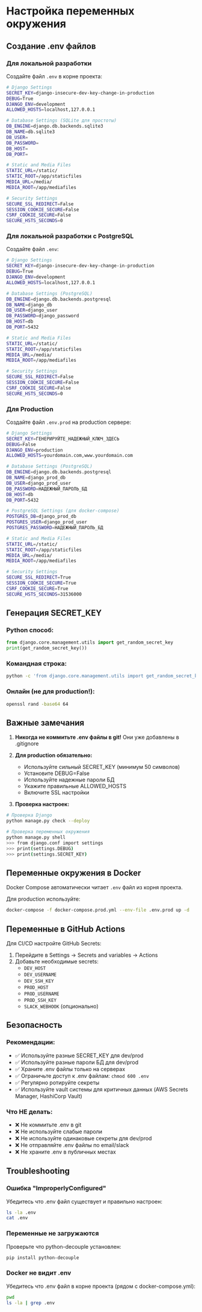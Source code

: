 # Настройка переменных окружения

## Создание .env файлов

### Для локальной разработки

Создайте файл `.env` в корне проекта:

```bash
# Django Settings
SECRET_KEY=django-insecure-dev-key-change-in-production
DEBUG=True
DJANGO_ENV=development
ALLOWED_HOSTS=localhost,127.0.0.1

# Database Settings (SQLite для простоты)
DB_ENGINE=django.db.backends.sqlite3
DB_NAME=db.sqlite3
DB_USER=
DB_PASSWORD=
DB_HOST=
DB_PORT=

# Static and Media Files
STATIC_URL=/static/
STATIC_ROOT=/app/staticfiles
MEDIA_URL=/media/
MEDIA_ROOT=/app/mediafiles

# Security Settings
SECURE_SSL_REDIRECT=False
SESSION_COOKIE_SECURE=False
CSRF_COOKIE_SECURE=False
SECURE_HSTS_SECONDS=0
```

### Для локальной разработки с PostgreSQL

Создайте файл `.env`:

```bash
# Django Settings
SECRET_KEY=django-insecure-dev-key-change-in-production
DEBUG=True
DJANGO_ENV=development
ALLOWED_HOSTS=localhost,127.0.0.1

# Database Settings (PostgreSQL)
DB_ENGINE=django.db.backends.postgresql
DB_NAME=django_db
DB_USER=django_user
DB_PASSWORD=django_password
DB_HOST=db
DB_PORT=5432

# Static and Media Files
STATIC_URL=/static/
STATIC_ROOT=/app/staticfiles
MEDIA_URL=/media/
MEDIA_ROOT=/app/mediafiles

# Security Settings
SECURE_SSL_REDIRECT=False
SESSION_COOKIE_SECURE=False
CSRF_COOKIE_SECURE=False
SECURE_HSTS_SECONDS=0
```

### Для Production

Создайте файл `.env.prod` на production сервере:

```bash
# Django Settings
SECRET_KEY=ГЕНЕРИРУЙТЕ_НАДЕЖНЫЙ_КЛЮЧ_ЗДЕСЬ
DEBUG=False
DJANGO_ENV=production
ALLOWED_HOSTS=yourdomain.com,www.yourdomain.com

# Database Settings (PostgreSQL)
DB_ENGINE=django.db.backends.postgresql
DB_NAME=django_prod_db
DB_USER=django_prod_user
DB_PASSWORD=НАДЕЖНЫЙ_ПАРОЛЬ_БД
DB_HOST=db
DB_PORT=5432

# PostgreSQL Settings (для docker-compose)
POSTGRES_DB=django_prod_db
POSTGRES_USER=django_prod_user
POSTGRES_PASSWORD=НАДЕЖНЫЙ_ПАРОЛЬ_БД

# Static and Media Files
STATIC_URL=/static/
STATIC_ROOT=/app/staticfiles
MEDIA_URL=/media/
MEDIA_ROOT=/app/mediafiles

# Security Settings
SECURE_SSL_REDIRECT=True
SESSION_COOKIE_SECURE=True
CSRF_COOKIE_SECURE=True
SECURE_HSTS_SECONDS=31536000
```

## Генерация SECRET_KEY

### Python способ:
```python
from django.core.management.utils import get_random_secret_key
print(get_random_secret_key())
```

### Командная строка:
```bash
python -c 'from django.core.management.utils import get_random_secret_key; print(get_random_secret_key())'
```

### Онлайн (не для production!):
```bash
openssl rand -base64 64
```

## Важные замечания

1. **Никогда не коммитьте .env файлы в git!** Они уже добавлены в .gitignore

2. **Для production обязательно:**
   - Используйте сильный SECRET_KEY (минимум 50 символов)
   - Установите DEBUG=False
   - Используйте надежные пароли БД
   - Укажите правильные ALLOWED_HOSTS
   - Включите SSL настройки

3. **Проверка настроек:**
```bash
# Проверка Django
python manage.py check --deploy

# Проверка переменных окружения
python manage.py shell
>>> from django.conf import settings
>>> print(settings.DEBUG)
>>> print(settings.SECRET_KEY)
```

## Переменные окружения в Docker

Docker Compose автоматически читает `.env` файл из корня проекта.

Для production используйте:
```bash
docker-compose -f docker-compose.prod.yml --env-file .env.prod up -d
```

## Переменные в GitHub Actions

Для CI/CD настройте GitHub Secrets:

1. Перейдите в Settings → Secrets and variables → Actions
2. Добавьте необходимые secrets:
   - `DEV_HOST`
   - `DEV_USERNAME`
   - `DEV_SSH_KEY`
   - `PROD_HOST`
   - `PROD_USERNAME`
   - `PROD_SSH_KEY`
   - `SLACK_WEBHOOK` (опционально)

## Безопасность

### Рекомендации:
- ✅ Используйте разные SECRET_KEY для dev/prod
- ✅ Используйте разные пароли БД для dev/prod
- ✅ Храните .env файлы только на серверах
- ✅ Ограничьте доступ к .env файлам: `chmod 600 .env`
- ✅ Регулярно ротируйте секреты
- ✅ Используйте vault системы для критичных данных (AWS Secrets Manager, HashiCorp Vault)

### Что НЕ делать:
- ❌ Не коммитьте .env в git
- ❌ Не используйте слабые пароли
- ❌ Не используйте одинаковые секреты для dev/prod
- ❌ Не отправляйте .env файлы по email/slack
- ❌ Не храните .env в публичных местах

## Troubleshooting

### Ошибка "ImproperlyConfigured"
Убедитесь что .env файл существует и правильно настроен:
```bash
ls -la .env
cat .env
```

### Переменные не загружаются
Проверьте что python-decouple установлен:
```bash
pip install python-decouple
```

### Docker не видит .env
Убедитесь что .env файл в корне проекта (рядом с docker-compose.yml):
```bash
pwd
ls -la | grep .env
```

